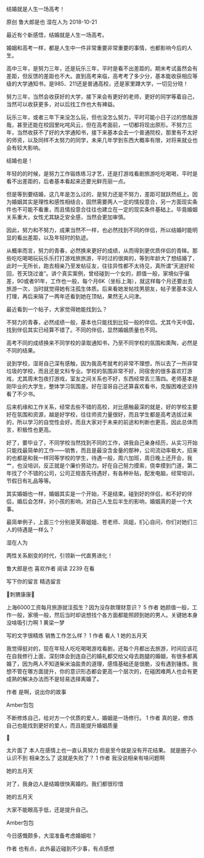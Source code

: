 结婚就是人生一场高考！

原创 鲁大郎是也  湿在人为  2018-10-21


最近有个新感悟，结婚就是人生一场高考。

婚姻和高考一样，都是人生中一件非常重要非常重要的事情，也都影响今后的人生。

高中三年，是努力三年，还是玩乐三年，平时是看不出差距的。期末考试虽然会有差距，但反馈的差距也不大。直到高考来临，高考考了多少分，基本能收获相应等级的大学通知书，是985、211还是普通高校，还是家里蹲大学，一切见分晓！

努力三年，当然会收获好的大学，接下来会有更好的老师，更好的同学等着自己，当然可以收获更多，对以后找工作也大有裨益。

玩乐三年，或者三年下来没怎么玩，但也没怎么努力，平时可能小日子过的悠哉游哉，甚至还能在校园里叱咤风云，但在高考面前，一切都将现出原形。不努力三年，当然收获不了好的大学通知书，接下来基本会去一个普通院校，那里有不太好的师资，以及同样不太努力的同学，未来几年学到东西大概率有限，对将来就业也会有较大影响。



结婚也是！

年轻的的时候，是努力工作锻炼练习才艺，还是打游戏看剧旅游吃吃喝喝，平时是看不出差距的，后者基本看起来还要光鲜亮丽一点。

但是等到要结婚，这几年是怎么过的，是努力还是不努力，差距可就跃然纸上。因为婚姻其实是理性和感性相结合，固然需要两人一定的情投意合，另一方面现实条件也不可能不看重，而且情投意合往往也建立在一定的现实条件基础上。毕竟婚姻关系重大，女性尤其缺乏安全感，当然会更加审慎。

因此，努力和不努力，成果当然不一样，也必然找到不同的伴侣，所以结婚时能明显的看出差距，以及年轻时的轨迹。

从概率而言，努力的青春，必然换来更好的成绩，从而得到更优质伴侣的青睐。那些吃吃喝喝玩玩乐乐打打游戏旅旅游，平时过的很爽的，等到年龄大了想结婚了，此时一无所长，跑去相亲乃至发帖征友，往往异性都不太待见，真所谓“天道好轮回，苍天饶过谁”。讲个真实案例，曾经碰到一个女的，颜值一般，家境似乎偏差，90或者91年，工作也一般，每个月6K（坐标上海），就这样每个月还要出去旅游一次，当时就觉得她有注孤生体质。后来看她发帖找男朋友，帖子里基本没人打理，再后来隔了一两年还看到她在顶帖，果然无人问津。

最近看到一个帖子，大家觉得她能找到么？



不努力的青春，必然成绩一般，基本也只能找到比较一般的伴侣。尤其今天中国，找到伴侣其实已经算不错了。不同的伴侣，显然婚姻质量也不同。


高考不同的成绩换来不同学校的录取通知书，乃至不同学校的氛围和熏陶，必然是不同的结果。

说到学校，湿哥自己深有感触，因为我高考就考的非常不理想，所以去了一所非常垃圾的学校，而且还是文科专业。学校的氛围非常不好，同宿舍的很多喜欢打游戏，尤其周末包夜打游戏，室友之间关系也不好，东西经常丢三落四。老师基本是刚毕业的大学生，整体学习氛围差。好在湿哥自己还算喜欢看书，克服困难还坚持看了不少书。

后来机缘和工作关系，经常去些不错的高校，对比感触最深的就是，好的学校主要好在氛围和资源，越是好学校，往往师资力量很好，而且学生都是高考选拔过来的，所以学习的自觉性会好。而且大家对于未来的前途和判断也更高，因此总体而言，积极性也更高。

好了，要毕业了，不同学校当然找到不同的工作，讲我自己亲身经历，从实习开始只能找最简单的工作——销售，而且是最没含金量的那种，公司流动率极大，招来的也都是和我一样同等学校的学生，待遇一般，周六加班，周日晚上还开会，我艹，也没培训，反正就是个廉价劳动力。好在自己努力摸索，侥幸摸到门道，第二年找了个不错的公司，公司正规首先待遇好，有各种补贴，配发电脑，经常培训，节假日有礼品等等。

其实婚姻也一样，婚姻其实是一个开始，不是结束。碰到好的伴侣，和不好的伴侣，婚后会怎样，对小孩的影响，对自己人生后半生的影响，婚姻真的是一个大事。



最简单例子，上面三个分别是芙蓉姐姐、苍老师、凤姐，扪心自问，你们对她们三人的待遇是一样么？


湿在人为

两性关系剧变的时代，引领新一代直男进化！


鲁大郎是也
喜欢作者
阅读 2239
 在看

写下你的留言
精选留言

🌈刺猬康康🌈

 上海6000工资每月旅游就注孤生？因为没存款理财意识？
 5
作者
 她颜值一般，工作一般，家境一般，然后当时却说想找个各方面都能照顾到她的男人。关键她本身没啥吸引力啊
 1
黄梁一梦

 写的文字很精炼
销售工作怎么样？
 1
作者
 看人
 1
她的五月天

 我觉得挺对的，现在年轻人吃吃喝喝游戏看剧，还每个月都出去旅游，时间应该花在自我修行上面，深刻体会到连自己的婚礼都交给父母去跑腿的婚姻，有很多都离婚了，因为两人不知道柴米油盐贵的道理，感情基础还是很脆，没有遇到锤炼。我想不管在哪方面提升，你的意识形态都会更高一个层次的，在碰困难两人也会有更成熟的解决办法而不是轻易选择离婚了。

作者
 是啊，说出你的故事

Amber包包

 不断修炼自己，给对方一个优质的爱人，婚姻是一场修行。
 1
作者
 真的是，修炼自己也能找到更好的爱人，而且能提升婚姻质量

🌟

 太片面了  本人在感情上也一直认真努力 但是至今就是没有开花结果。 就是圈子小 认识不到 相亲怎么了 这就是失败了？
 1
作者
 我没说相亲有啥问题啊

她的五月天

 对了，我身边人是结婚很快离婚的。我们都很珍惜

她的五月天

 大家不能眼高手低，还是提升自己。

Amber包包

 今日感慨颇多，大湿准备考虑婚姻啦？

作者
 也有点，此外最近碰到不少事，有点感想
